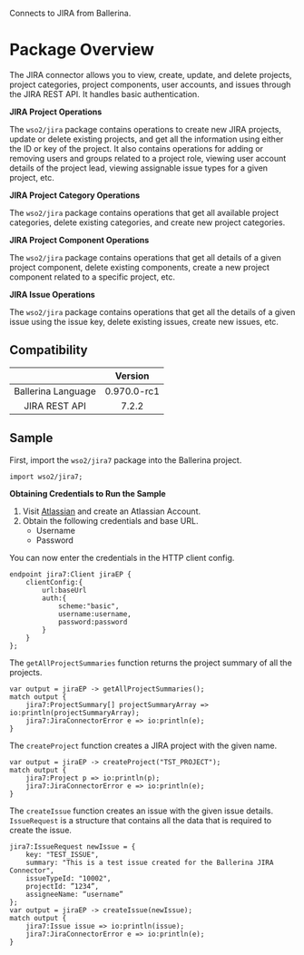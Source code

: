 Connects to JIRA from Ballerina. 

# Package Overview

The JIRA connector allows you to view, create, update, and delete projects, project categories, project components, user 
accounts, and issues through the JIRA REST API. It handles basic authentication.

**JIRA Project Operations**

The `wso2/jira` package contains operations to create new JIRA projects, update or delete existing projects, and get all 
the information using either the ID or key of the project. It also contains operations for adding or removing users and 
groups related to a project role, viewing user account details of the project lead, viewing assignable issue types for a 
given project, etc.

**JIRA Project Category Operations**

The `wso2/jira` package contains operations that get all available project categories, delete existing categories, and 
create new project categories.

**JIRA Project Component Operations**

The `wso2/jira` package contains operations that get all details of a given project component, delete existing 
components, create a new project component related to a specific project, etc.

**JIRA Issue Operations**

The `wso2/jira` package contains operations that get all the details of a given issue using the issue key, delete existing 
issues, create new issues, etc.

## Compatibility
|                    |    Version     |  
| :-----------------:|:--------------:| 
| Ballerina Language | 0.970.0-rc1    |
| JIRA REST API      |    7.2.2       |  

## Sample
First, import the `wso2/jira7` package into the Ballerina project.
```ballerina
import wso2/jira7;
```
**Obtaining Credentials to Run the Sample**

1. Visit [Atlassian](https://id.atlassian.com/signup) and create an Atlassian Account.
2. Obtain the following credentials and base URL.
    * Username
    * Password  

You can now enter the credentials in the HTTP client config.
```ballerina
endpoint jira7:Client jiraEP {
    clientConfig:{
        url:baseUrl
        auth:{
            scheme:"basic",
            username:username,
            password:password
        }
    }
};
```
The `getAllProjectSummaries` function returns the project summary of all the projects.
```ballerina
var output = jiraEP -> getAllProjectSummaries();
match output {
    jira7:ProjectSummary[] projectSummaryArray => io:println(projectSummaryArray);
    jira7:JiraConnectorError e => io:println(e);
}
```
The `createProject` function creates a JIRA project with the given name.
```ballerina
var output = jiraEP -> createProject("TST_PROJECT");
match output {
    jira7:Project p => io:println(p);
    jira7:JiraConnectorError e => io:println(e);
}
```
The `createIssue` function creates an issue with the given issue details. `IssueRequest` is a structure that contains all 
the data that is required to create the issue. 
```ballerina
jira7:IssueRequest newIssue = {
    key: "TEST_ISSUE",
    summary: "This is a test issue created for the Ballerina JIRA Connector",
    issueTypeId: "10002",
    projectId: ”1234”,
    assigneeName: “username”
};
var output = jiraEP -> createIssue(newIssue);
match output {
    jira7:Issue issue => io:println(issue);
    jira7:JiraConnectorError e => io:println(e);
}
```
